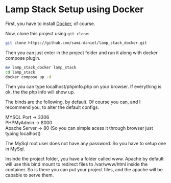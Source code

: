 # Lamp Stack Setup using Docker

First, you have to install [Docker](https://docs.docker.com/engine/install/), of course.

Now, clone this project using ```git clone```:

``` bash
git clone https://github.com/sami-daniel/lamp_stack_docker.git
```

Then you can just enter in the project folder and run it along with docker compose plugin.

``` bash
mv lamp_stack_docker lamp_stack
cd lamp_stack
docker compose up -d
```
Then you can type localhost/phpinfo.php on your browser. If everything is ok, the the php info
will show up.

The binds are the following, by default. Of course you can, and I recommend you, to alter 
the default configs. 

MYSQL Port -> 3306 <br>
PHPMyAdmin -> 8000 <br>
Apache Server -> 80 (So you can simple acess it through browser just typing localhost)

The MySql root user does not have any password. So you have to setup one in MySql.

Insinde the project folder, you have a folder called www. Apache by default will use this bind mount
to redirect files to /var/www/html inside the container. So is there you can put your project files, 
and the apache will be capable to serve them.
